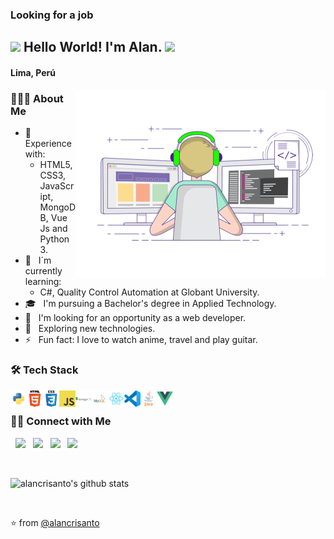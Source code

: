<h3>Looking for a job</h3>
<h2> <img src="https://github.com/TheDudeThatCode/TheDudeThatCode/blob/master/Assets/Earth.gif" width="24px"> Hello World! I'm Alan. <img src="https://github.com/souvikguria98/souvikguria98/blob/master/Hi.gif" width="25"></h2>
<h4>Lima, Perú</h4>
<img align="right" alt="GIF" src="https://raw.githubusercontent.com/devSouvik/devSouvik/master/gif3.gif" width="400"/>

<h3> 👨🏻‍💻 About Me </h3>

- :dart: &nbsp; Experience with:
  -    HTML5, CSS3, JavaScript, MongoDB, Vue Js and Python 3.
- 🔭 &nbsp; I´m currently learning:
  -   C#, Quality Control Automation at Globant University.
- 🎓 &nbsp; I'm pursuing a Bachelor's degree in Applied Technology.
- 🌱 &nbsp; I'm looking for an opportunity as a web developer.
- 🤔 &nbsp; Exploring new technologies.
- ⚡ &nbsp; Fun fact: I love to watch anime, travel and play guitar.

<h3>🛠 Tech Stack</h3>

<img align="left" alt="PYTHON3" width="26px" src="https://raw.githubusercontent.com/github/explore/80688e429a7d4ef2fca1e82350fe8e3517d3494d/topics/python/python.png" />
<img align="left" alt="HTML5" width="26px" src="https://raw.githubusercontent.com/github/explore/80688e429a7d4ef2fca1e82350fe8e3517d3494d/topics/html/html.png" />
<img align="left" alt="CSS3" width="26px" src="https://raw.githubusercontent.com/github/explore/80688e429a7d4ef2fca1e82350fe8e3517d3494d/topics/css/css.png" />
<img align="left" alt="JAVASCRIPT" width="26px" src="https://raw.githubusercontent.com/github/explore/80688e429a7d4ef2fca1e82350fe8e3517d3494d/topics/javascript/javascript.png" />
<img align="left" alt="MONGODB" width="26px" src="https://raw.githubusercontent.com/github/explore/80688e429a7d4ef2fca1e82350fe8e3517d3494d/topics/mongodb/mongodb.png" />
<img align="left" alt="MYSQL" width="26px" src="https://raw.githubusercontent.com/github/explore/80688e429a7d4ef2fca1e82350fe8e3517d3494d/topics/mysql/mysql.png" />
<img align="left" alt="REACT" width="26px" src="https://raw.githubusercontent.com/github/explore/80688e429a7d4ef2fca1e82350fe8e3517d3494d/topics/react/react.png" />
<img align="left" alt="Visual Studio Code" width="26px" src="https://raw.githubusercontent.com/github/explore/80688e429a7d4ef2fca1e82350fe8e3517d3494d/topics/visual-studio-code/visual-studio-code.png" />
<img align="left" alt="Java" width="26px" src="https://raw.githubusercontent.com/github/explore/5b3600551e122a3277c2c5368af2ad5725ffa9a1/topics/java/java.png?size=48" />
<img align="left" alt="Vuejs" width="26px" src="https://raw.githubusercontent.com/github/explore/80688e429a7d4ef2fca1e82350fe8e3517d3494d/topics/vue/vue.png?size=48" />

<br>

<h3> 🤝🏻 Connect with Me </h3>

<p align="left">
&nbsp; <a href="https://twitter.com/alanvcrisanto" target="_blank" rel="noopener noreferrer"><img src="https://img.icons8.com/plasticine/100/000000/twitter.png" width="50" /></a>  
&nbsp; <a href="https://www.linkedin.com/in/alancrisanto/" target="_blank" rel="noopener noreferrer"><img src="https://img.icons8.com/plasticine/100/000000/linkedin.png" width="50" /></a>
&nbsp; <a href="mailto:alanvcrisanto@gmail.com" target="_blank" rel="noopener noreferrer"><img src="https://img.icons8.com/plasticine/100/000000/gmail.png"  width="50" /></a>
&nbsp; <a href="https://www.facebook.com/alancrisantovalladares/" target="_blank" rel="noopener noreferrer"><img src="https://img.icons8.com/plasticine/100/000000/facebook.png"  width="50" /></a>
</p>

<br>


  ![alancrisanto's github stats](https://github-readme-stats.vercel.app/api?username=alancrisanto&show_icons=true&theme=dracula)


<br>

⭐️ from [@alancrisanto](https://github.com/alancrisanto)
<!---
alancrisanto/alancrisanto is a ✨ special ✨ repository because its `README.md` (this file) appears on your GitHub profile.
You can click the Preview link to take a look at your changes.
--->

